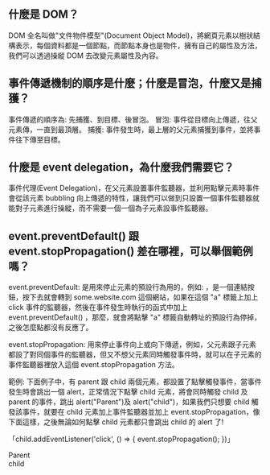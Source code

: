 ## 什麼是 DOM？

DOM 全名叫做"文件物件模型"(Document Object Model)，將網頁元素以樹狀結構表示，每個資料都是一個節點，而節點本身也是物件，擁有自己的屬性及方法，我們可以透過操縱 DOM 去改變元素屬性及內容。

## 事件傳遞機制的順序是什麼；什麼是冒泡，什麼又是捕獲？

事件傳遞的順序為: 先捕獲、到目標、後冒泡。
冒泡: 事件從目標向上傳遞，往父元素傳，一直到最頂層。
捕獲: 事件發生時，最上層的父元素捕獲到事件，並將事件往下傳至目標。

## 什麼是 event delegation，為什麼我們需要它？

事件代理(Event Delegation)，在父元素設置事件監聽器，並利用點擊元素時事件會從該元素 bubbling 向上傳遞的特性，讓我們可以做到只設置一個事件監聽器就能對子元素進行操縱，而不需要一個一個為子元素設事件監聽器。

## event.preventDefault() 跟 event.stopPropagation() 差在哪裡，可以舉個範例嗎？

event.preventDefault: 是用來停止元素的預設行為用的，例如: <a link="some.website.com">，是一個連結按鈕，按下去就會轉到 some.website.com 這個網站，如果在這個 "a" 標籤上加上 click 事件的監聽器，然後在事件發生時執行的函式中加上 event.preventDefault() ，那麼，就會將點擊 "a" 標籤自動轉址的預設行為停掉，之後怎麼點都沒有反應了。

event.stopPropagation: 用來停止事件向上或向下傳遞，例如，父元素跟子元素都設了對同個事件的監聽器，但又不想父元素同時觸發事件時，就可以在子元素的事件監聽器裡放入這個 event.stopPropagation 方法。

範例: 下面例子中，有 parent 跟 child 兩個元素，都設置了點擊觸發事件，當事件發生時會跳出一個 alert，正常情況下點擊 child 元素，將會同時觸發 child 及 parent 的事件，跳出 alert("Parent")及 alert("child")，如果我們只想要 child 觸發該事件，就要在 child 元素加上事件監聽器並加上 event.stopPropagation，像下面這樣，之後無論如何點擊 child 元素都只會跳出 child 的 alert 了!

「child.addEventListener('click', () => {
event.stopPropagation();
})」

<div id="parent"onClick='alert("Parent")'>
Parent
 <div id="child" onClick='alert("child")'>
 child
 </div>
</div>
